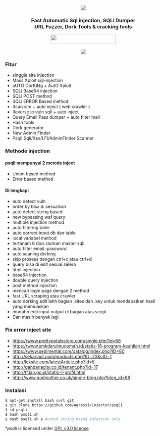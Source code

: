 
<h1 align="center">
  <img src="https://i.ibb.co/LYnKqpr/logopsqli.png"></h1>
   <h3 align="center">Fast Automatic Sql injection, SQLi Dumper<br>URL Fuzzer, Dork Tools & cracking tools
<p align="center">
  </a>
  <a href="https://github.com/Agressiv1njector/psqli">
     <img src="https://i.ibb.co/br5DH3z/1586858881-picsay.jpg" height="30" width="210">
  </a>
</h3>
</p>
<p align="center">
  <img src="https://i.ibb.co/JjGDcgw/psqli2.png">
</p>

### Fitur

- singgle site injection
- Mass Xploit sql-injection
- aUTO DorKiNg + AutO Xploit
- SQLi Base64 injection
- SQLi POST method
- SQLi ERROR Based method
- Scan site + auto inject ( web crawler )
- Reverse ip vuln sqli + auto inject
- Query Email Pass dumper + auto filter mail
- Hash tools
- Dork generator
- New Admin Finder
- Psqli Sqli/Xss/LFI/AdminFinder Scanner

### Methode injection

#### psqli mempunyai 2 metode inject

- Union based method
- Error based method

#### Di lengkapi

- auto detect vuln
- order by bisa di sesuaikan
- auto detect string based
- new bypassing waf query
- multiple injection method
- auto filtering table
- auto correct input db dan table
- local variabel method
- tertanam 6 dios racikan master sqli
- auto filter email::password
- auto scaning dorking
- skip prosess dengan ctrl+c atau ctrl+d
- query bisa di edit sesuai selera
- html injection
- base64 injection
- double query injection
- post method injection
- mencari login page dengan 2 method
- fast URL scraping atau crawler
- auto dorking edit lahh bagian .sites dan .key untuk mendapatkan hasil yang memuaskan
- mudahh edit input output di bagian atas script
- Dan masih banyak lagi

### Fix error inject site
- https://www.prettypetalsstore.com/single.php?id=68
- https://www.smkdarulmuqomah.id/statis-16-program-keahlian.html
- https://www.sedimental.com/catalog/index.php?ID=80
- http://sekarlaut.com/products.php?ID=23&cID=1
- http://lexsite.com/latestArticle.php?id=5
- http://gandariacity.co.id/tenant.php?id=17
- http://tf.lan.go.id/statis-1-profil.html
- http://www.godmother.co.uk/single-blog.php?blog_id=66

### Instalasi
```bash
$ apt-get install bash curl git
$ git clone https://github.com/Agressiv1njector/psqli
$ cd psqli
$ bash psqli.sh
$ bash psqli.sh s #untuk string based injection only
```
**psqli* is licensed under [GPL v3.0 license](https://www.gnu.org/licenses/gpl-3.0.en.html)


